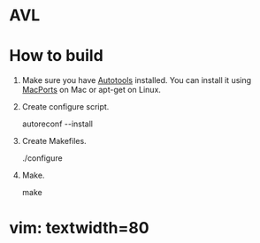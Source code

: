 AVL
===

How to build
============

1. Make sure you have [Autotools](http://www.gnu.org/software/automake/)
   installed. You can install it using [MacPorts](http://guide.macports.org) on
   Mac or apt-get on Linux.

2. Create configure script.

    autoreconf --install

3. Create Makefiles.

    ./configure

4. Make.

    make


# vim: textwidth=80
